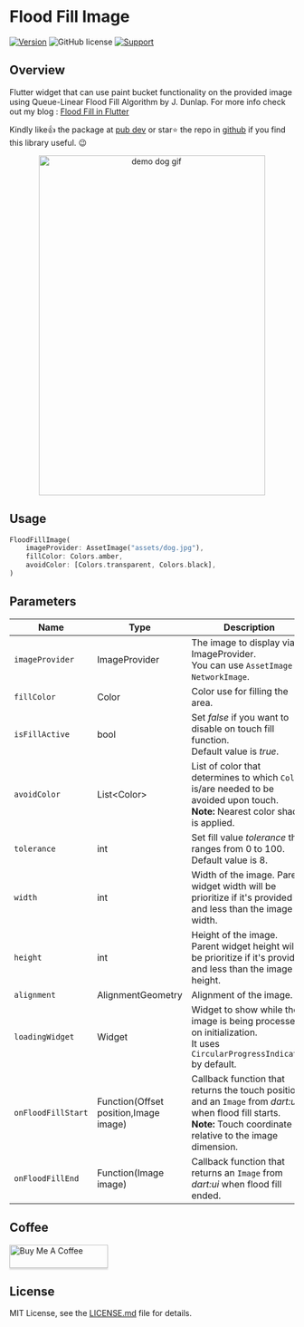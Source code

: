 # Flood Fill Image

[![Version](https://img.shields.io/pub/v/floodfill_image.svg)](https://pub.dev/packages/floodfill_image) ![GitHub license](https://img.shields.io/badge/license-MIT-blue.svg?style=flat) [![Support](https://img.shields.io/badge/Buy%20Me%20Coffee-Support-orange?style=flat&logo=buy-me-a-coffee)](https://ko-fi.com/garlen)

## Overview

Flutter widget that can use paint bucket functionality on the provided image using Queue-Linear Flood Fill Algorithm by J. Dunlap. For more info check out my blog : [Flood Fill in Flutter](https://www.meekcode.com/blog/flood-fill-in-flutter)

Kindly like:+1: the package at [pub dev](https://pub.dev/packages/floodfill_image) or star:star: the repo in [github](https://github.com/garlen-javier/FloodFill_Image) if you find this library useful. :wink:

<p align="center">
<img src="https://user-images.githubusercontent.com/71249192/106970202-59d04780-6787-11eb-81ca-2cd000b900d7.gif" alt="demo dog gif" width=400 height=600 />
</p>

## Usage

```dart
FloodFillImage(
    imageProvider: AssetImage("assets/dog.jpg"),
    fillColor: Colors.amber,
    avoidColor: [Colors.transparent, Colors.black],
)
```

## Parameters

| Name | Type | Description |
|---|---|---|
| `imageProvider` | ImageProvider | The image to display via ImageProvider. <br>You can use `AssetImage` or `NetworkImage`. |
| `fillColor` | Color | Color use for filling the area. |
| `isFillActive` | bool | Set *false* if you want to disable on touch fill function. <br>Default value is *true*. |
| `avoidColor` | List\<Color> | List of color that determines to which `Color` is/are needed to be avoided upon touch. <br>**Note:** Nearest color shade is applied. |
| `tolerance` | int | Set fill value *tolerance* that ranges from 0 to 100. <br>Default value is 8. |
| `width` | int | Width of the image. Parent widget width will be prioritize if it's provided and less than the image width. |
| `height` | int | Height of the image. Parent widget height will be prioritize if it's provided and less than the image height. |
| `alignment` | AlignmentGeometry | Alignment of the image. |
| `loadingWidget` | Widget | Widget to show while the image is being processed on initialization. <br>It uses `CircularProgressIndicator` by default. |
| `onFloodFillStart` | Function(Offset position,Image image) | Callback function that returns the touch position and an `Image` from *dart:ui* when flood fill starts. <br>**Note:** Touch coordinate is relative to the image dimension. |
| `onFloodFillEnd` | Function(Image image) | Callback function that returns an `Image` from *dart:ui* when flood fill ended. |

## Coffee

<a href="https://ko-fi.com/garlen" target="_blank" rel="noreferrer"><img src="https://www.buymeacoffee.com/assets/img/custom_images/black_img.png" alt="Buy Me A Coffee" style="height: 41px !important;width: 174px !important;box-shadow: 0px 3px 2px 0px rgba(190, 190, 190, 0.5) !important;-webkit-box-shadow: 0px 3px 2px 0px rgba(190, 190, 190, 0.5) !important;" ></a>

## License

MIT License, see the [LICENSE.md](https://github.com/garlen-javier/FloodFill_Image/blob/main/LICENSE) file for details.

